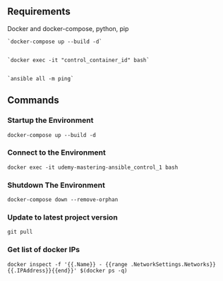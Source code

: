## Requirements
Docker and docker-compose, python, pip


    `docker-compose up --build -d`


    `docker exec -it "control_container_id" bash`


    `ansible all -m ping`


## Commands

### Startup the Environment
`docker-compose up --build -d`

### Connect to the Environment
`docker exec -it udemy-mastering-ansible_control_1 bash`

### Shutdown The Environment
`docker-compose down --remove-orphan`

### Update to latest project version
`git pull`


### Get list of docker IPs
`docker inspect -f '{{.Name}} - {{range .NetworkSettings.Networks}}{{.IPAddress}}{{end}}' $(docker ps -q) `


